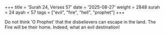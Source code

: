 +++
title = 'Surah 24, Verses 57'
date = '2025-08-27'
weight = 2848
surah = 24
ayah = 57
tags = ["evil", "fire", "hell", "prophet"]
+++

Do not think ˹O Prophet˺ that the disbelievers can escape in the land. The Fire will be their home. Indeed, what an evil destination!